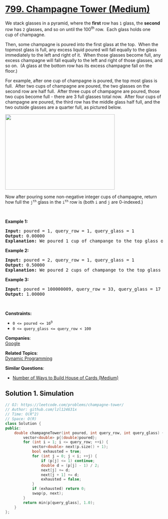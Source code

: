 # [799. Champagne Tower (Medium)](https://leetcode.com/problems/champagne-tower/)

<p>We stack glasses in a pyramid, where the <strong>first</strong> row has <code>1</code> glass, the <strong>second</strong> row has <code>2</code> glasses, and so on until the 100<sup>th</sup> row.&nbsp; Each glass holds one cup&nbsp;of champagne.</p>

<p>Then, some champagne is poured into the first glass at the top.&nbsp; When the topmost glass is full, any excess liquid poured will fall equally to the glass immediately to the left and right of it.&nbsp; When those glasses become full, any excess champagne will fall equally to the left and right of those glasses, and so on.&nbsp; (A glass at the bottom row has its excess champagne fall on the floor.)</p>

<p>For example, after one cup of champagne is poured, the top most glass is full.&nbsp; After two cups of champagne are poured, the two glasses on the second row are half full.&nbsp; After three cups of champagne are poured, those two cups become full - there are 3 full glasses total now.&nbsp; After four cups of champagne are poured, the third row has the middle glass half full, and the two outside glasses are a quarter full, as pictured below.</p>

<p><img alt="" src="https://s3-lc-upload.s3.amazonaws.com/uploads/2018/03/09/tower.png" style="height: 241px; width: 350px;"></p>

<p>Now after pouring some non-negative integer cups of champagne, return how full the <code>j<sup>th</sup></code> glass in the <code>i<sup>th</sup></code> row is (both <code>i</code> and <code>j</code> are 0-indexed.)</p>

<p>&nbsp;</p>
<p><strong>Example 1:</strong></p>

<pre><strong>Input:</strong> poured = 1, query_row = 1, query_glass = 1
<strong>Output:</strong> 0.00000
<strong>Explanation:</strong> We poured 1 cup of champange to the top glass of the tower (which is indexed as (0, 0)). There will be no excess liquid so all the glasses under the top glass will remain empty.
</pre>

<p><strong>Example 2:</strong></p>

<pre><strong>Input:</strong> poured = 2, query_row = 1, query_glass = 1
<strong>Output:</strong> 0.50000
<strong>Explanation:</strong> We poured 2 cups of champange to the top glass of the tower (which is indexed as (0, 0)). There is one cup of excess liquid. The glass indexed as (1, 0) and the glass indexed as (1, 1) will share the excess liquid equally, and each will get half cup of champange.
</pre>

<p><strong>Example 3:</strong></p>

<pre><strong>Input:</strong> poured = 100000009, query_row = 33, query_glass = 17
<strong>Output:</strong> 1.00000
</pre>

<p>&nbsp;</p>
<p><strong>Constraints:</strong></p>

<ul>
	<li><code>0 &lt;=&nbsp;poured &lt;= 10<sup>9</sup></code></li>
	<li><code>0 &lt;= query_glass &lt;= query_row&nbsp;&lt; 100</code></li>
</ul>

**Companies**:  
[Google](https://leetcode.com/company/google)

**Related Topics**:  
[Dynamic Programming](https://leetcode.com/tag/dynamic-programming/)

**Similar Questions**:
* [Number of Ways to Build House of Cards (Medium)](https://leetcode.com/problems/number-of-ways-to-build-house-of-cards/)

## Solution 1. Simulation

```cpp
// OJ: https://leetcode.com/problems/champagne-tower/
// Author: github.com/lzl124631x
// Time: O(R^2)
// Space: O(R)
class Solution {
public:
    double champagneTower(int poured, int query_row, int query_glass) {
        vector<double> p{(double)poured};
        for (int i = 1; i <= query_row; ++i) {
            vector<double> next(p.size() + 1);
            bool exhausted = true;
            for (int j = 0; j < i; ++j) {
                if (p[j] <= 1) continue;
                double d = (p[j] - 1) / 2;
                next[j] += d;
                next[j + 1] += d;
                exhausted = false;
            }
            if (exhausted) return 0;
            swap(p, next);
        }
        return min(p[query_glass], 1.0);
    }
};
```